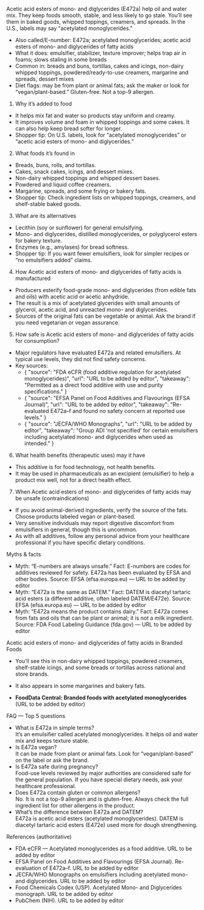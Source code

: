 Acetic acid esters of mono- and diglycerides (E472a) help oil and water mix. They keep foods smooth, stable, and less likely to go stale.
You’ll see them in baked goods, whipped toppings, creamers, and spreads. In the U.S., labels may say “acetylated monoglycerides.”

<!--more-->

- Also called/E-number: E472a; acetylated monoglycerides; acetic acid esters of mono- and diglycerides of fatty acids
- What it does: emulsifier, stabilizer, texture improver; helps trap air in foams; slows staling in some breads
- Common in: breads and buns, tortillas, cakes and icings, non-dairy whipped toppings, powdered/ready-to-use creamers, margarine and spreads, dessert mixes
- Diet flags: may be from plant or animal fats; ask the maker or look for “vegan/plant-based.” Gluten-free. Not a top-9 allergen.

1) Why it’s added to food
- It helps mix fat and water so products stay uniform and creamy.  
- It improves volume and foam in whipped toppings and some cakes. It can also help keep bread softer for longer.  
- Shopper tip: On U.S. labels, look for “acetylated monoglycerides” or “acetic acid esters of mono- and diglycerides.”

2) What foods it’s found in
- Breads, buns, rolls, and tortillas.  
- Cakes, snack cakes, icings, and dessert mixes.  
- Non-dairy whipped toppings and whipped dessert bases.  
- Powdered and liquid coffee creamers.  
- Margarine, spreads, and some frying or bakery fats.  
- Shopper tip: Check ingredient lists on whipped toppings, creamers, and shelf-stable baked goods.

3) What are its alternatives
- Lecithin (soy or sunflower) for general emulsifying.  
- Mono- and diglycerides, distilled monoglycerides, or polyglycerol esters for bakery texture.  
- Enzymes (e.g., amylases) for bread softness.  
- Shopper tip: If you want fewer emulsifiers, look for simpler recipes or “no emulsifiers added” claims.

4) How Acetic acid esters of mono- and diglycerides of fatty acids is manufactured
- Producers esterify food-grade mono- and diglycerides (from edible fats and oils) with acetic acid or acetic anhydride.  
- The result is a mix of acetylated glycerides with small amounts of glycerol, acetic acid, and unreacted mono- and diglycerides.  
- Sources of the original fats can be vegetable or animal. Ask the brand if you need vegetarian or vegan assurance.

5) How safe is Acetic acid esters of mono- and diglycerides of fatty acids for consumption?
- Major regulators have evaluated E472a and related emulsifiers. At typical use levels, they did not find safety concerns.  
- Key sources:
  - { "source": "FDA eCFR (food additive regulation for acetylated monoglycerides)", "url": "URL to be added by editor", "takeaway": "Permitted as a direct food additive with use and purity specifications." }
  - { "source": "EFSA Panel on Food Additives and Flavourings (EFSA Journal)", "url": "URL to be added by editor", "takeaway": "Re-evaluated E472a–f and found no safety concern at reported use levels." }
  - { "source": "JECFA/WHO Monographs", "url": "URL to be added by editor", "takeaway": "Group ADI ‘not specified’ for certain emulsifiers including acetylated mono- and diglycerides when used as intended." }

6) What health benefits (therapeutic uses) may it have
- This additive is for food technology, not health benefits.  
- It may be used in pharmaceuticals as an excipient (emulsifier) to help a product mix well, not for a direct health effect.

7) When Acetic acid esters of mono- and diglycerides of fatty acids may be unsafe (contraindications)
- If you avoid animal-derived ingredients, verify the source of the fats. Choose products labeled vegan or plant-based.  
- Very sensitive individuals may report digestive discomfort from emulsifiers in general, though this is uncommon.  
- As with all additives, follow any personal advice from your healthcare professional if you have specific dietary conditions.

Myths & facts
- Myth: “E-numbers are always unsafe.” Fact: E-numbers are codes for additives reviewed for safety. E472a has been evaluated by EFSA and other bodies. Source: EFSA (efsa.europa.eu) — URL to be added by editor
- Myth: “E472a is the same as DATEM.” Fact: DATEM is diacetyl tartaric acid esters (a different additive, often labeled DATEM/E472e). Source: EFSA (efsa.europa.eu) — URL to be added by editor
- Myth: “E472a means the product contains dairy.” Fact: E472a comes from fats and oils that can be plant or animal; it is not a milk ingredient. Source: FDA Food Labeling Guidance (fda.gov) — URL to be added by editor

Acetic acid esters of mono- and diglycerides of fatty acids in Branded Foods
- You’ll see this in non-dairy whipped toppings, powdered creamers, shelf-stable icings, and some breads or tortillas across national and store brands.  
- It also appears in some margarines and bakery fats.

- **FoodData Central: Branded foods with acetylated monoglycerides** (URL to be added by editor)

FAQ — Top 5 questions
- What is E472a in simple terms?  
It’s an emulsifier called acetylated monoglycerides. It helps oil and water mix and keeps texture stable.
- Is E472a vegan?  
It can be made from plant or animal fats. Look for “vegan/plant-based” on the label or ask the brand.
- Is E472a safe during pregnancy?  
Food-use levels reviewed by major authorities are considered safe for the general population. If you have special dietary needs, ask your healthcare professional.
- Does E472a contain gluten or common allergens?  
No. It is not a top-9 allergen and is gluten-free. Always check the full ingredient list for other allergens in the product.
- What’s the difference between E472a and DATEM?  
E472a is acetic acid esters (acetylated monoglycerides). DATEM is diacetyl tartaric acid esters (E472e) used more for dough strengthening.

References (authoritative)
- FDA eCFR — Acetylated monoglycerides as a food additive. URL to be added by editor
- EFSA Panel on Food Additives and Flavourings (EFSA Journal). Re-evaluation of E472a–f. URL to be added by editor
- JECFA/WHO Monographs on emulsifiers including acetylated mono- and diglycerides. URL to be added by editor
- Food Chemicals Codex (USP). Acetylated Mono- and Diglycerides monograph. URL to be added by editor
- PubChem (NIH). URL to be added by editor
